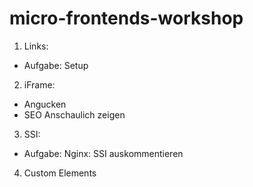 # micro-frontends-workshop

1. Links:

- Aufgabe: Setup

2. iFrame:

- Angucken
- SEO Anschaulich zeigen

3. SSI:

- Aufgabe: Nginx: SSI auskommentieren

4. Custom Elements
